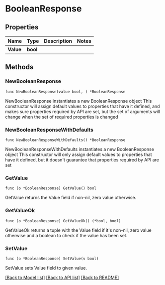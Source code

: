 # BooleanResponse

## Properties

Name | Type | Description | Notes
------------ | ------------- | ------------- | -------------
**Value** | **bool** |  | 

## Methods

### NewBooleanResponse

`func NewBooleanResponse(value bool, ) *BooleanResponse`

NewBooleanResponse instantiates a new BooleanResponse object
This constructor will assign default values to properties that have it defined,
and makes sure properties required by API are set, but the set of arguments
will change when the set of required properties is changed

### NewBooleanResponseWithDefaults

`func NewBooleanResponseWithDefaults() *BooleanResponse`

NewBooleanResponseWithDefaults instantiates a new BooleanResponse object
This constructor will only assign default values to properties that have it defined,
but it doesn't guarantee that properties required by API are set

### GetValue

`func (o *BooleanResponse) GetValue() bool`

GetValue returns the Value field if non-nil, zero value otherwise.

### GetValueOk

`func (o *BooleanResponse) GetValueOk() (*bool, bool)`

GetValueOk returns a tuple with the Value field if it's non-nil, zero value otherwise
and a boolean to check if the value has been set.

### SetValue

`func (o *BooleanResponse) SetValue(v bool)`

SetValue sets Value field to given value.



[[Back to Model list]](../README.md#documentation-for-models) [[Back to API list]](../README.md#documentation-for-api-endpoints) [[Back to README]](../README.md)


